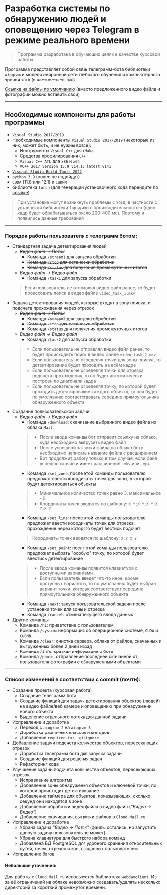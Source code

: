 # Разработка системы по обнаружению людей и оповещению через Telegram в режиме реального времени

> Программа разработана в обучающих целях в качестве курсовой работы


Программа представляет собой связь телеграмм-бота библиотеки `aiogram` и модели нейронной сети глубокого обучения и компьютерного зрения `YOLO` (в частности `YOLOv8`)


 
[Ссылка на файлы по умолчанию](https://cloud.mail.ru/public/QdyA/Z7qgAvxpf) (вместо предложенного видео файла и фотографии можно вставить свои)</br>

------------------------------

## Необходимые компоненты для работы программы

* `Visual Studio 2017/2019`
* Необходимые компоненты `Visual Studio 2017/2019` (некоторые из них, может быть, и не нужны вовсе):
  - Инструменты `Visual C++` для `CMake`
  - Средства профилирования `C++`
  - `Visual C++ ATL` для `x86` и `x64`
  - `VC++ 2017 version 15.9 v14.16 latest v141`
* [`Visuaul Studio Build Tools 2022`](https://visualstudio.microsoft.com/visual-cpp-build-tools/)
* `python 3.9` (новее не подойдут)
* `CUDA` (11.8 или 12.1) и `CuDNN`
* библиотека `torch` (для генерации установочного кода перейдите по [ссылке](https://pytorch.org/get-started/locally/))
> При установке могут возникнуть проблемы с `YOLO`, в частности с установкой библиотеки `lap` и/или с производительностью (один кадр будет обрабатываться около 200-400 мс). Поэтому и появились данные требования

--------------------------
### Порядок работы пользователя с телеграмм ботом: 
+ Стандартная задача детектирования людей
  + ~~_Видео файл &#8594; Поток_~~
    + ~~Команда `/stream1` для запуска обработки~~
    + ~~Команда `/stop` для остановки обработки~~
    + ~~Команда `/status` для получения промежуточных итогов~~
  + _Видео файл &#8594; Видео файл_
    + Команда `/task1` для запуска обработки
  > Если пользователь не отправлял видео файл ранее, то будет происходить поиск в видео файле `video_task_1.mkv`
+ Задача детектирования людей, которые входят в зону поиска, и подсчета прохождения через отрезок
  + ~~_Видео файл &#8594; Поток_~~
    + ~~Команда `/stream2` для запуска обработки~~
    + ~~Команда `/stop` для остановки обработки~~
    + ~~Команда `/status` для получения промежуточных итогов~~
  + _Видео файл &#8594; Видео файл_
    + Команда `/task2` для запуска обработки
  > - Если пользователь не отправлял видео файл ранее, то будет происходить поиск в видео файле `video_task_2.mkv`
  > - Если пользователь не определял точки для зоны поиска, то детектирование будет проходить на всём кадре
  > - Если пользователь не определял точки для отрезка подсчета прохождения, то он будет автоматически построен по диагонали кадра
  > - Если пользователь не определял точку, по которой будет проходить детектирование каждого объекта, то она будет по умолчанию соответствовать середине прямоугольника обнаруженного объекта
+ Создание пользовательской задачи
  + _Видео файл &#8594; Видео файл_
    + Команда `/download`: скачивание выбранного видео файла из облака `Mail`
    > - После ввода команды бот отправит ссылку на облако, куда необходимо выгрузить видео файл
    > - После успешной загрузки файла на облако боту необходимо написать название файла с расширением
    > - Бот продолжит работу только в том случае, если файл успешно скачан и имеет расширение `.mkv` или `.mp4`
    + Команда `/set_zone`: после этой команды пользователю предложат ввести координаты точек для зоны, в которой будут детектироваться объекты
    > - Минимальное количество точек равно 3, максимальное - 5
    > - Координаты точек вводятся по шаблону: `X Y;X Y;X Y;X Y;X Y`
    + Команда `/set_line`: после этой команды пользователю предложат ввести координаты точек для отрезка, прохождение через которого будет вестись подсчет
    > Координаты точек вводятся по шаблону: `X Y X Y`
    + Команда `/set_point`: после этой команды пользователю предложат выбрать "особую" точку, по которой будет ввестись детектирование
    > - После ввода команды появится клавиатура с доступными вариантами
    > - Если пользователь введёт что-то иное, кроме доступных вариантов, то по умолчанию будет выбран вариант точки, которая соответствует середине прямоугольника обнаруженного объекта
    + Команда `/next`: запуск пользовательской задачи после установки точек для зоны и отрезка
    + Команда `/cancel`: отмена текущего ввода данных
+ Другие команды
  + Команда `/hi`: приветствие с пользователем
  + Команда `/system`: информация об операционной системе, `CUDA` и `CuDNN`
  + Команда `/clear`: очистка сервера, облака от файлов, скачанных и выгруженных более 2 дней назад
  + Команда `/info`: краткая информация о боте
  + Команда `/photo`: отправление последней скачанной от пользователя фотографии с обнаруженными объектами
    
--------------------------

### Список изменений в соответствии с commit (почти): 
- Создание проекта (курсовая работа)
  - Создание телеграмм бота
  - Создание функций для задачи детектирования объектов (людей) на видео файле/веб камере и оповещению при обнаружении нового объекта
  - Выделение отдельного потока для данной задачи
- Исправление и доработка
  - Переход с `aiogram 2` на `aiogram 3`
  - Доработка различных классов и методов
  - Добавление `required.txt`, `.gitignore`
- Добавление задачи подсчета количества объектов, пересекающих отрезок
  - Доработка телеграмм бота для запуска задачи
  - Создание функций для решения задач
  - Рефакторинг кода
- Улучшение задачи подсчета количества объектов, пересекающих отрезок
  - Исправление алгоритма
  - Добавление зоны обнаружения объектов и ключевой точки, по которой происходит детектирование
  - Добавление таймера для объектов, показывающих, сколько секунд они находятся в зоне
  - Добавление обработки видео файла в видео файл (*"Видео &#8594; Видео"*)
  - Добавление скачивания, выгрузки файлов в `Cloud Mail.ru`
- Исправление и доработка
  - Убрана задача *"Видео &#8594; Поток"* (файлы остались, но запустить данную задачу пользователь не может)
  - Убрана клавиатура для быстрого набора команд
  - Добавлена БД PostgreSQL для удобного хранения относительных путей, точек, отрезок и зон, созданных пользователем
- Исправление багов

#### Небольшие уточнения:
Для работы с `Cloud Mail.ru` используется библиотека `webdavclient`.
Из-за её ограничений на облаке невозможно создавать/удалять несколько директорий за короткий промежуток
времени.
